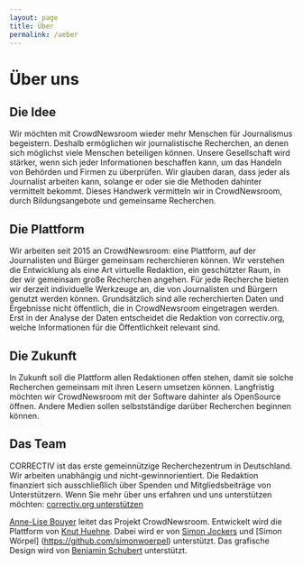 ```yaml
---
layout: page
title: Über
permalink: /ueber
---
```

# Über uns

## Die Idee
Wir möchten mit CrowdNewsroom wieder mehr Menschen für Journalismus begeistern. Deshalb ermöglichen wir journalistische Recherchen, an denen sich möglichst viele Menschen beteiligen können. Unsere Gesellschaft wird stärker, wenn sich jeder Informationen beschaffen kann, um das Handeln von Behörden und Firmen zu überprüfen. Wir glauben daran, dass jeder als Journalist arbeiten kann, solange er oder sie die Methoden dahinter vermittelt bekommt. Dieses Handwerk vermitteln wir in CrowdNewsroom, durch Bildungsangebote und gemeinsame Recherchen.

## Die Plattform
Wir arbeiten seit 2015 an CrowdNewsroom: eine Plattform, auf der Journalisten und Bürger gemeinsam recherchieren können. Wir verstehen die Entwicklung als eine Art virtuelle Redaktion, ein geschützter Raum, in der wir gemeinsam große Recherchen angehen. Für jede Recherche bieten wir derzeit individuelle Werkzeuge an, die von Journalisten und Bürgern genutzt werden können. Grundsätzlich sind alle recherchierten Daten und Ergebnisse nicht öffentlich, die in CrowdNewsroom eingetragen werden. Erst in der Analyse der Daten entscheidet die Redaktion von correctiv.org, welche Informationen für die Öffentlichkeit relevant sind.

## Die Zukunft
In Zukunft soll die Plattform allen Redaktionen offen stehen, damit sie solche Recherchen gemeinsam mit ihren Lesern umsetzen können. Langfristig möchten wir CrowdNewsroom mit der Software dahinter als OpenSource öffnen. Andere Medien sollen selbstständige darüber Recherchen beginnen können. 

## Das Team

CORRECTIV ist das erste gemeinnützige Recherchezentrum in Deutschland. Wir arbeiten unabhängig und nicht-gewinnorientiert. Die Redaktion finanziert sich ausschließlich über Spenden und Mitgliedsbeiträge von Unterstützern. Wenn Sie mehr über uns erfahren und uns unterstützen möchten: [correctiv.org unterstützen](http://correctiv.org/unterstuetzen)

[Anne-Lise Bouyer](https://github.com/annelisebouyer) leitet das Projekt CrowdNewsroom. Entwickelt wird die Plattform von [Knut Huehne](https://github.com/k-nut). Dabei wird er von [Simon Jockers](https://github.com/sjockers) und [Simon Wörpel] (https://github.com/simonwoerpel) unterstützt. Das grafische Design wird von [Benjamin Schubert](https://github.com/benjamin-schubert) unterstützt.
